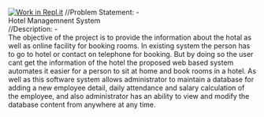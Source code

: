 [![Work in Repl.it](https://classroom.github.com/assets/work-in-replit-14baed9a392b3a25080506f3b7b6d57f295ec2978f6f33ec97e36a161684cbe9.svg)](https://classroom.github.com/online_ide?assignment_repo_id=289338&assignment_repo_type=GroupAssignmentRepo)
//Problem Statement: - <br>Hotel Managemnent System
<br>
//Description: - <br>The objective of the project is to provide the information about the hotal as well as online facility for booking rooms. In existing system the person has to go 
to hotel or contact on telephone for booking. But by doing so the user cant get the information of the hotel the proposed web based system automates it easier for a person to sit at home and book rooms in a hotel. As well as this software system allows administrator to maintain a database for adding a new employee detail, daily attendance and salary calculation of the employee, and also administrator has an ability to view and modify the database content from anywhere at any time.
